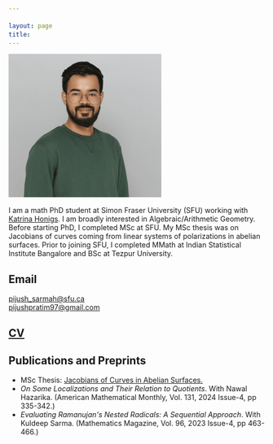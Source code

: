 ```yaml
---

layout: page
title: 
---
```


![prof_pic1.png](assets/prof_pic1.png#center)

I am a math PhD student at Simon Fraser University (SFU) working with [Katrina Honigs](https://www.sfu.ca/~khonigs/). I am broadly interested in Algebraic/Arithmetic Geometry. Before starting PhD, I completed MSc at SFU. My MSc thesis was on Jacobians of curves coming from linear systems of polarizations in abelian surfaces. Prior to joining SFU, I completed MMath at Indian Statistical Institute Bangalore and BSc at Tezpur University.

## Email
pijush_sarmah@sfu.ca \
pijushpratim97@gmail.com

## [CV](https://drive.google.com/file/d/1l3wZg4P2YEvhucc0Rmuasv9MmIYZ6kAt/view)



## Publications and Preprints

 - MSc Thesis: [Jacobians of Curves in Abelian Surfaces.](https://summit.sfu.ca/item/38565)
 - _On Some Localizations and Their Relation to Quotients_. With Nawal Hazarika. (American Mathematical Monthly, Vol. 131, 2024 Issue-4, pp 335-342.)
 - _Evaluating Ramanujan's Nested Radicals: A Sequential Approach_. With Kuldeep Sarma. (Mathematics Magazine, Vol. 96, 2023 Issue-4, pp 463-466.)


